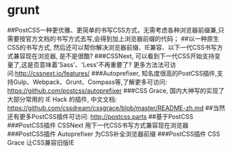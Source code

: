 # grunt
##PostCSS一种更优雅、更简单的书写CSS方式，无需考虑各种浏览器前缀兼,只需要按官方文档的书写方式去写,会得到加上浏览器前缀的代码；
##以一种原生CSS的书写方式, 然后还可以帮你解决浏览器前缀、IE兼容、以下一代CSS书写方式兼容现在浏览器, 是不是很酷?
###CSSNext, 可以看到下一代CSS开始支持变量了,这是否意味着'Sass'、'Less'不再重要了? 更多方法法可访问:http://cssnext.io/features/
###Autoprefixer, 知名度很高的PostCSS插件,支持Gulp、Webpack、Grunt、Compass等,了解更多可访问: https://github.com/postcss/autoprefixer
###CSS Grace, 国内大神写的实现了大部分常用的 IE Hack 的插件, 中文文档: https://github.com/cssdream/cssgrace/blob/master/README-zh.md
##当然还有更多PostCSS插件可访问: http://postcss.parts
##基于PostCSS
###PostCSS插件 CSSNext 用下一代CSS书写方式兼容现在浏览器
###PostCSS插件 Autoprefixer 为CSS补全浏览器前缀
###PostCSS插件 CSS Grace 让CSS兼容旧版IE
